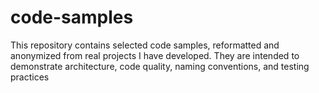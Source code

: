 # code-samples
This repository contains selected code samples, reformatted and anonymized from real projects I have developed. They are intended to demonstrate architecture, code quality, naming conventions, and testing practices

